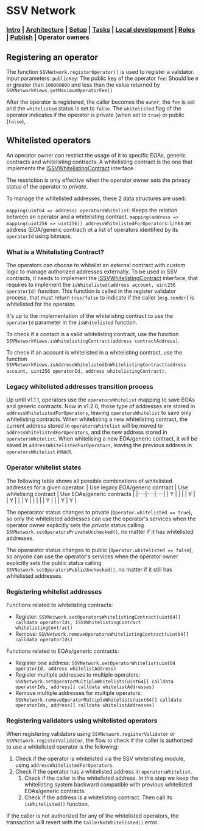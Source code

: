 # SSV Network

### [Intro](../README.md) | [Architecture](architecture.md) | [Setup](setup.md) | [Tasks](tasks.md) | [Local development](local-dev.md) | [Roles](roles.md) | [Publish](publish.md) | Operator owners

## Registering an operator
The function `SSVNetwork.registerOperator()` is used to register a validator.
Input parameters:
`publicKey`: The public key of the operator
`fee`: Should be `0` or greater than `100000000` and less than the value returned by `SSVNetworkViews.getMaximumOperatorFee()`

After the operator is registered, the caller becomes the `owner`, the `fee` is set and the `whitelisted` status is set to `false`.
The `whitelisted` flag of the operator indicates if the operator is private (when set to `true`) or public (`false`),

## Whitelisted operators
An operator owner can restrict the usage of it to specific EOAs, generic contracts and whitelisting contracts. 
A whitelisting contract is the one that implements the [ISSVWhitelistingContract](../contracts/interfaces/external/ISSVWhitelistingContract.sol) interface.

The restriction is only effective when the operator owner sets the privacy status of the operator to *private*.

To manage the whitelisted addresses, these 2 data structures are used:

`mapping(uint64 => address) operatorsWhitelist`: Keeps the relation between an operator and a whitelisting contract.
`mapping(address => mapping(uint256 => uint256)) addressWhitelistedForOperators`: Links an address (EOA/generic contract) ot a list of operators identified by its `operatorId` using bitmaps.

### What is a Whitelisting Contract?
The operators can choose to whitelist an external contract with custom logic to manage authorized addresses externally. To be used in SSV contracts, it needs to implement the [ISSVWhitelistingContract](../contracts/interfaces/external/ISSVWhitelistingContract.sol) interface, that requires to implement the `isWhitelisted(address account, uint256 operatorId)` function. This function is called in the register validator process, that must return `true/false` to indicate if the caller (`msg.sender`) is whitelisted for the operator.

It's up to the implementation of the whitelisting contract to use the `operatorId` parameter in the `isWhitelisted` function.

To check if a contact is a valid whitelisting contract, use the function `SSVNetworkViews.isWhitelistingContract(address contractAddress)`.

To check if an account is whitelisted in a whitelisting contract, use the function `SSVNetworkViews.isAddressWhitelistedInWhitelistingContract(address account, uint256 operatorId, address whitelistingContract)`.

### Legacy whitelisted addresses transition process
Up until v1.1.1, operators use the `operatorsWhitelist` mapping to save EOAs and generic contracts. Now in v1.2.0, those type of addresses are stored in `addressWhitelistedForOperators`, leaving `operatorsWhitelist` to save only whitelisting contracts.
When whitelisting a new whitelisting contract, the current address stored in `operatorsWhitelist` will be moved to `addressWhitelistedForOperators`, and the new address stored in `operatorsWhitelist`.
When whitelising a new EOA/generic contract, it will be saved in `addressWhitelistedForOperators`, leaving the previous address in `operatorsWhitelist` intact.

### Operator whitelist states
The following table shows all possible combinations of whitelisted addresses for a given operator.
| Use legacy EOA/generic contract  | Use whitelising contract  | Use EOAs/generic contracts |
|---|---|---|
| Y  |   |   |
| Y  |   | Y  |
|   | Y  |   |
|   |   | Y  |
|   | Y  | Y  |

The operarator status changes to private (`Operator.whitelisted == true`), so only the whitelisted addresses can use the operator's services when the operator owner explicitly sets the *private* status calling `SSVNetwork.setOperatorsPrivateUnchecked()`, no matter if it has whitelisted addresses.

The operarator status changes to public (`Operator.whitelisted == false`), so anyone can use the operator's services when the operator owner explicitly sets the public status calling `SSVNetwork.setOperatorsPublicUnchecked()`, no matter if it still has whitelisted addresses.

### Registering whitelist addresses
Functions related to whitelisting contracts:
- Register: `SSVNetwork.setOperatorsWhitelistingContract(uint64[] calldata operatorIds, ISSVWhitelistingContract whitelistingContract)`
- Remove: `SSVNetwork.removeOperatorsWhitelistingContract(uint64[] calldata operatorIds)`

Functions related to EOAs/generic contracts:
- Register one address: `SSVNetwork.setOperatorWhitelist(uint64 operatorId, address whitelistAddress)`
- Register multiple addresses to multiple operators: `SSVNetwork.setOperatorMultipleWhitelists(uint64[] calldata operatorIds, address[] calldata whitelistAddresses)`
- Remove multiple addresses for multiple operators: `SSVNetwork.removeOperatorMultipleWhitelists(uint64[] calldata operatorIds, address[] calldata whitelistAddresses)`

### Registering validators using whitelisted operators
When registering validators using `SSVNetwork.registerValidator` or `SSVNetwork.registerValidator`, the flow to check if the caller is authorized to use a whitelisted operator is the following:
1. Check if the operator is whitelisted via the SSV whitelisting module, using `addressWhitelistedForOperators`.
2. Check if the operator has a whitelisted address in `operatorsWhitelist`.
    1. Check if the caller is the whitelisted address. In this step we keep the whitelisting system backward compatible with previous whitelisted EOAs/generic contracts.
    2. Check if the address is a whitelisting contract. Then call its `isWhitelisted()` function.

If the caller is not authorized for any of the whitelisted operators, the transaction will revert with the `CallerNotWhitelisted()` error.


